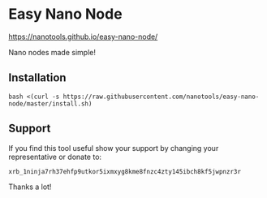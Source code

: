 # Easy Nano Node

https://nanotools.github.io/easy-nano-node/

Nano nodes made simple!

## Installation

```
bash <(curl -s https://raw.githubusercontent.com/nanotools/easy-nano-node/master/install.sh)
```

## Support

If you find this tool useful show your support by changing your representative or donate to:

    xrb_1ninja7rh37ehfp9utkor5ixmxyg8kme8fnzc4zty145ibch8kf5jwpnzr3r

Thanks a lot!